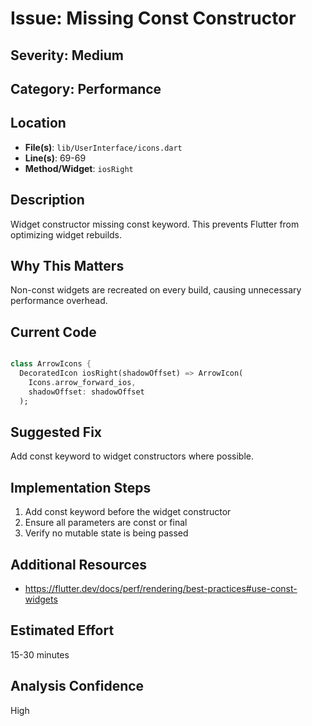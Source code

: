 # Issue: Missing Const Constructor

## Severity: Medium

## Category: Performance

## Location
- **File(s)**: `lib/UserInterface/icons.dart`
- **Line(s)**: 69-69
- **Method/Widget**: `iosRight`

## Description
Widget constructor missing const keyword. This prevents Flutter from optimizing widget rebuilds.

## Why This Matters
Non-const widgets are recreated on every build, causing unnecessary performance overhead.

## Current Code
```dart

class ArrowIcons {
  DecoratedIcon iosRight(shadowOffset) => ArrowIcon(
    Icons.arrow_forward_ios, 
    shadowOffset: shadowOffset
  );
```

## Suggested Fix
Add const keyword to widget constructors where possible.

## Implementation Steps
1. Add const keyword before the widget constructor
2. Ensure all parameters are const or final
3. Verify no mutable state is being passed

## Additional Resources
- https://flutter.dev/docs/perf/rendering/best-practices#use-const-widgets

## Estimated Effort
15-30 minutes

## Analysis Confidence
High

